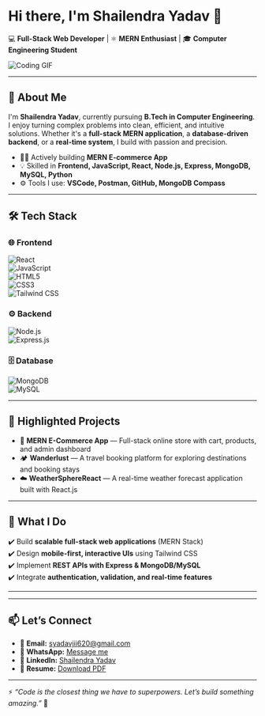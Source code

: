 # Hi there, I'm Shailendra Yadav 👋

💻 **Full-Stack Web Developer** | ⚛️ **MERN Enthusiast** | 🎓 **Computer Engineering Student**

![Coding GIF](https://media.giphy.com/media/qgQUggAC3Pfv687qPC/giphy.gif)

---

## 🚀 About Me
I'm **Shailendra Yadav**, currently pursuing **B.Tech in Computer Engineering**. I enjoy turning complex problems into clean, efficient, and intuitive solutions. Whether it's a **full-stack MERN application**, a **database-driven backend**, or a **real-time system**, I build with passion and precision.

- 👨‍💻 Actively building **MERN E-commerce App**  
- 💡 Skilled in **Frontend, JavaScript, React, Node.js, Express, MongoDB, MySQL, Python**  
- ⚙️ Tools I use: **VSCode, Postman, GitHub, MongoDB Compass**

---

## 🛠️ Tech Stack

### 🌐 Frontend  
![React](https://img.shields.io/badge/React-61DAFB?style=for-the-badge&logo=react&logoColor=black)  
![JavaScript](https://img.shields.io/badge/JavaScript-F7DF1E?style=for-the-badge&logo=javascript&logoColor=black)  
![HTML5](https://img.shields.io/badge/HTML5-E34F26?style=for-the-badge&logo=html5&logoColor=white)  
![CSS3](https://img.shields.io/badge/CSS3-1572B6?style=for-the-badge&logo=css3&logoColor=white)  
![Tailwind CSS](https://img.shields.io/badge/Tailwind_CSS-38B2AC?style=for-the-badge&logo=tailwind-css&logoColor=white)

### ⚙️ Backend  
![Node.js](https://img.shields.io/badge/Node.js-43853D?style=for-the-badge&logo=node.js&logoColor=white)  
![Express.js](https://img.shields.io/badge/Express.js-000000?style=for-the-badge&logo=express&logoColor=white)

### 🗄️ Database  
![MongoDB](https://img.shields.io/badge/MongoDB-47A248?style=for-the-badge&logo=mongodb&logoColor=white)  
![MySQL](https://img.shields.io/badge/MySQL-005C84?style=for-the-badge&logo=mysql&logoColor=white)

---

## 📂 Highlighted Projects

- 🛒 **MERN E-Commerce App** — Full-stack online store with cart, products, and admin dashboard  
- 🏕️ **Wanderlust** — A travel booking platform for exploring destinations and booking stays  
- ☁️ **WeatherSphereReact** — A real-time weather forecast application built with React.js  

---

## 🌟 What I Do

✔️ Build **scalable full-stack web applications** (MERN Stack)  
✔️ Design **mobile-first, interactive UIs** using Tailwind CSS  
✔️ Implement **REST APIs with Express & MongoDB/MySQL**  
✔️ Integrate **authentication, validation, and real-time features**  

---


---

## 📫 Let’s Connect
- 📧 **Email:** syadavjii620@gmail.com 
- 💬 **WhatsApp:** [Message me](https://wa.me/6201800213)  
- 💼 **LinkedIn:** [Shailendra Yadav](https://www.linkedin.com/in/shailendra-yadav-31072527b/)  
- 📄 **Resume:** [Download PDF](https://drive.google.com/file/d/1DeoKlRNopeisc8QG0S-cF3K_gkbsvtrz/view?usp=sharing)  

---

⚡ *“Code is the closest thing we have to superpowers. Let’s build something amazing.”* 🚀
